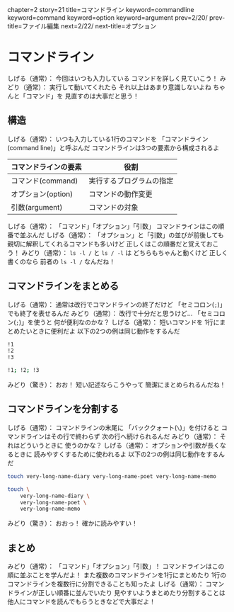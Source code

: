chapter=2
story=21
title=コマンドライン
keyword=commandline
keyword=command
keyword=option
keyword=argument
prev=2/20/
prev-title=ファイル編集
next=2/22/
next-title=オプション

# コマンドライン

しげる（通常）：
  今回はいつも入力している
  コマンドを詳しく見ていこう！
みどり（通常）：
  実行して動いてくれたら
  それ以上はあまり意識しないよね
  ちゃんと「コマンド」を
  見直すのは大事だと思う！

## 構造

しげる（通常）：
  いつも入力している1行のコマンドを
  「コマンドライン(command line)」と呼ぶんだ
  コマンドラインは3つの要素から構成されるよ

コマンドラインの要素 | 役割
-------------------- | ----
コマンド(command)    | 実行するプログラムの指定
オプション(option)   | コマンドの動作変更
引数(argument)       | コマンドの対象

しげる（通常）：
  「コマンド」「オプション」「引数」
  コマンドラインはこの順番で並ぶんだ
しげる（通常）：
  「オプション」と「引数」の並びが前後しても
  親切に解釈してくれるコマンドも多いけど
  正しくはこの順番だと覚えておこう！
みどり（通常）：
  `ls -l /` と `ls / -l` は
  どちらもちゃんと動くけど
  正しく書くのなら
  前者の `ls -l /` なんだね！

## コマンドラインをまとめる

しげる（通常）：
  通常は改行でコマンドラインの終了だけど
  「セミコロン(`;`)」でも終了を表せるんだ
みどり（通常）：
  改行で十分だと思うけど…
  「セミコロン(`;`)」を使うと
  何が便利なのかな？
しげる（通常）：
  短いコマンドを
  1行にまとめたいときに便利だよ
  以下の2つの例は同じ動作をするんだ

```bash
!1
!2
!3
```

```bash
!1; !2; !3
```

みどり（驚き）：
  おお！
  短い記述ならこうやって
  簡潔にまとめられるんだね！

## コマンドラインを分割する

しげる（通常）：
  コマンドラインの末尾に
  「バッククォート(`\`)」を付けると
  コマンドラインはその行で終わらず
  次の行へ続けられるんだ
みどり（通常）：
  それはどういうときに
  使うのかな？
しげる（通常）：
  オプションや引数が長くなるときに
  読みやすくするために使われるよ
  以下の2つの例は同じ動作をするんだ

```bash
touch very-long-name-diary very-long-name-poet very-long-name-memo
```

```bash
touch \
    very-long-name-diary \
    very-long-name-poet \
    very-long-name-memo
```

みどり（驚き）：
  おおっ！
  確かに読みやすい！

## まとめ

みどり（通常）：
  「コマンド」「オプション」「引数」！
  コマンドラインはこの順に並ぶことを学んだよ！
  また複数のコマンドラインを1行にまとめたり
  1行のコマンドラインを複数行に分割できることも知ったよ
しげる（通常）：
  コマンドラインが正しい順番に並んでいたり
  見やすいようまとめたり分割することは
  他人にコマンドを読んでもらうときなどで大事だよ！

